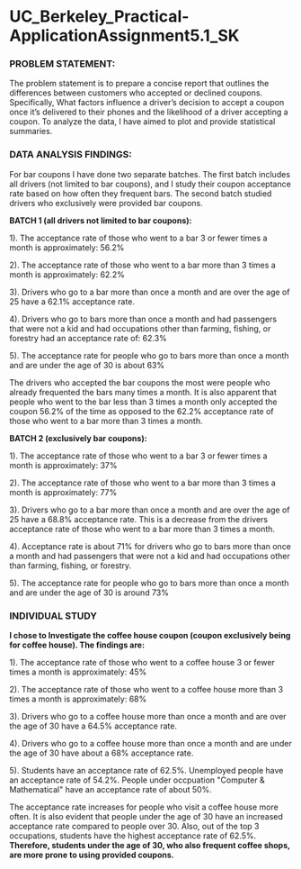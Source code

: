 # UC_Berkeley_Practical-ApplicationAssignment5.1_SK

### PROBLEM STATEMENT:
The problem statement is to prepare a concise report that outlines the differences between customers who accepted or declined coupons. Specifically, What factors influence a driver’s decision to accept a coupon once it’s delivered to their phones and the likelihood of a driver accepting a coupon. To analyze the data, I have aimed to plot and provide statistical summaries.

### DATA ANALYSIS FINDINGS:

For bar coupons I have done two separate batches. The first batch includes all drivers (not limited to bar coupons), and I study their coupon acceptance rate based on how often they frequent bars. The second batch studied drivers who exclusively were provided bar coupons. 

**BATCH 1 (all drivers not limited to bar coupons):**

1). The acceptance rate of those who went to a bar 3 or fewer times a month is approximately: 56.2%

2). The acceptance rate of those who went to a bar more than 3 times a month is approximately: 62.2%

3). Drivers who go to a bar more than once a month and are over the age of 25 have a 62.1% acceptance rate.

4). Drivers who go to bars more than once a month and had passengers that were not a kid and had occupations other than farming, fishing, or forestry had an acceptance rate of: 62.3%

5). The acceptance rate for people who go to bars more than once a month and are under the age of 30 is about 63%

The drivers who accepted the bar coupons the most were people who already frequented the bars many times a month. It is also apparent that people who went to the bar less than 3 times a month only accepted the coupon 56.2% of the time as opposed to the 62.2% acceptance rate of those who went to a bar more than 3 times a month. 

**BATCH 2 (exclusively bar coupons):**

1). The acceptance rate of those who went to a bar 3 or fewer times a month is approximately: 37%

2). The acceptance rate of those who went to a bar more than 3 times a month is approximately: 77%

3). Drivers who go to a bar more than once a month and are over the age of 25 have a 68.8% acceptance rate. This is a decrease from the drivers acceptance rate of those who went to a bar more than 3 times a month.

4). Acceptance rate is about 71% for drivers who go to bars more than once a month and had passengers that were not a kid and had occupations other than farming, fishing, or forestry.

5). The acceptance rate for people who go to bars more than once a month and are under the age of 30 is around 73%


### INDIVIDUAL STUDY
**I chose to Investigate the coffee house coupon (coupon exclusively being for coffee house). The findings are:**

1). The acceptance rate of those who went to a coffee house 3 or fewer times a month is approximately: 45%

2). The acceptance rate of those who went to a coffee house more than 3 times a month is approximately: 68%

3). Drivers who go to a coffee house more than once a month and are over the age of 30 have a 64.5% acceptance rate.

4). Drivers who go to a coffee house more than once a month and are under the age of 30 have about a 68% acceptance rate.

5). Students have an acceptance rate of 62.5%. Unemployed people have an acceptance rate of 54.2%. People under occpuation "Computer & Mathematical" have an acceptance rate of about 50%.

The acceptance rate increases for people who visit a coffee house more often. It is also evident that people under the age of 30 have an increased acceptance rate compared to people over 30. Also, out of the top 3 occupations, students have the highest acceptance rate of 62.5%. **Therefore, students under the age of 30, who also frequent coffee shops, are more prone to using provided coupons.**


